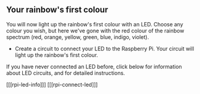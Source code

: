## Your rainbow's first colour

You will now light up the rainbow's first colour with an LED. Choose any colour you wish, but here we've gone with the red colour of the rainbow spectrum (red, orange, yellow, green, blue, indigo, violet).

+ Create a circuit to connect your LED to the Raspberry Pi. Your circuit will light up the rainbow's first colour.

If you have never connected an LED before, click below for information about LED circuits, and for detailed instructions.

[[[rpi-led-info]]]
[[[rpi-connect-led]]]
